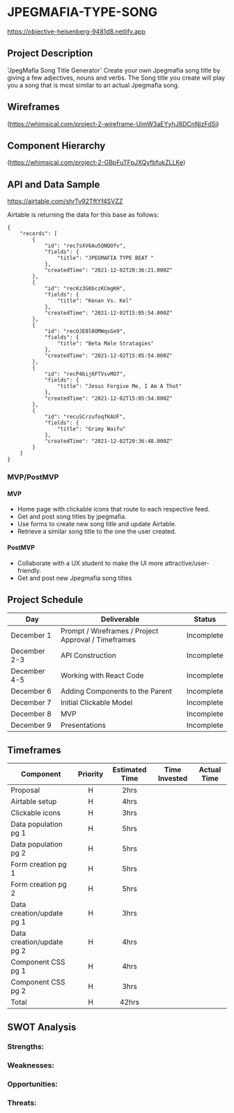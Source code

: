 # JPEGMAFIA-TYPE-SONG

https://objective-heisenberg-9481d8.netlify.app

## Project Description

'JpegMafia Song Title Generator' Create your own Jpegmafia song title by giving a few adjectives, nouns and verbs. The Song title you create will play you a song that is most similar to an actual Jpegmafia song.

## Wireframes

(https://whimsical.com/project-2-wireframe-UimW3aEYyhJ8DCnNjzFdSj)

## Component Hierarchy

(https://whimsical.com/project-2-GBpFuTFpJXQyfbfukZLLKe)

## API and Data Sample

https://airtable.com/shrTv92TftYf4SVZZ

Airtable is returning the data for this base as follows:

```
{
    "records": [
        {
            "id": "rec7sXV6Au5QNQOfv",
            "fields": {
                "title": "JPEGMAFIA TYPE BEAT "
            },
            "createdTime": "2021-12-02T20:36:21.000Z"
        },
        {
            "id": "recKz3G6bczKCmgKH",
            "fields": {
                "title": "Kenan Vs. Kel"
            },
            "createdTime": "2021-12-02T15:05:54.000Z"
        },
        {
            "id": "recOJE0l0OMWqsGe9",
            "fields": {
                "title": "Beta Male Stratagies"
            },
            "createdTime": "2021-12-02T15:05:54.000Z"
        },
        {
            "id": "recP4bij6FTVsvMO7",
            "fields": {
                "title": "Jesus Forgive Me, I Am A Thot"
            },
            "createdTime": "2021-12-02T15:05:54.000Z"
        },
        {
            "id": "recuSCrzufoqfKAUF",
            "fields": {
                "title": "Grimy Waifu"
            },
            "createdTime": "2021-12-02T20:36:48.000Z"
        }
    ]
}

```

### MVP/PostMVP

#### MVP

- Home page with clickable icons that route to each respective feed.
- Get and post song titles by jpegmafia.
- Use forms to create new song title and update Airtable.
- Retrieve a similar song title to the one the user created.

#### PostMVP

- Collaborate with a UX student to make the UI more attractive/user-friendly.
- Get and post new Jpegmafia song titles

## Project Schedule

| Day          | Deliverable                                         | Status     |
| ------------ | --------------------------------------------------- | ---------- |
| December 1   | Prompt / Wireframes / Project Approval / Timeframes | Incomplete |
| December 2-3 | API Construction                                    | Incomplete |
| December 4-5 | Working with React Code                             | Incomplete |
| December 6   | Adding Components to the Parent                     | Incomplete |
| December 7   | Initial Clickable Model                             | Incomplete |
| December 8   | MVP                                                 | Incomplete |
| December 9   | Presentations                                       | Incomplete |

## Timeframes

| Component                 | Priority | Estimated Time | Time Invested | Actual Time |
| ------------------------- | :------: | :------------: | :-----------: | :---------: |
| Proposal                  |    H     |      2hrs      |               |             |
| Airtable setup            |    H     |      4hrs      |               |             |
| Clickable icons           |    H     |      3hrs      |               |             |
| Data population pg 1      |    H     |      5hrs      |               |             |
| Data population pg 2      |    H     |      5hrs      |               |             |
| Form creation pg 1        |    H     |      5hrs      |               |             |
| Form creation pg 2        |    H     |      5hrs      |               |             |
| Data creation/update pg 1 |    H     |      3hrs      |               |             |
| Data creation/update pg 2 |    H     |      4hrs      |               |             |
| Component CSS pg 1        |    H     |      4hrs      |               |             |
| Component CSS pg 2        |    H     |      3hrs      |               |             |
| Total                     |    H     |     42hrs      |               |             |

## SWOT Analysis

### Strengths:

### Weaknesses:

### Opportunities:

### Threats:
